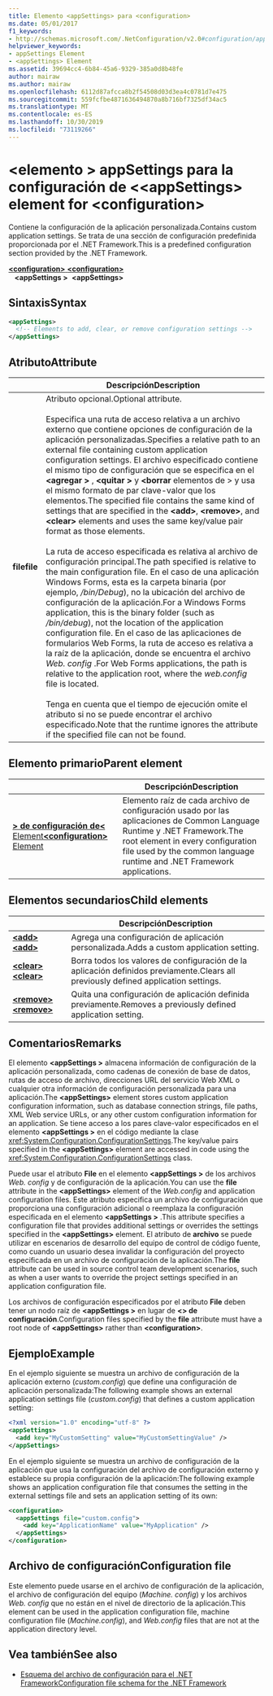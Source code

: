 ```yaml
---
title: Elemento <appSettings> para <configuration>
ms.date: 05/01/2017
f1_keywords:
- http://schemas.microsoft.com/.NetConfiguration/v2.0#configuration/appSettings
helpviewer_keywords:
- appSettings Element
- <appSettings> Element
ms.assetid: 39694cc4-6b84-45a6-9329-385a0d8b48fe
author: mairaw
ms.author: mairaw
ms.openlocfilehash: 6112d87afcca8b2f54508d03d3ea4c0781d7e475
ms.sourcegitcommit: 559fcfbe4871636494870a8b716bf7325df34ac5
ms.translationtype: MT
ms.contentlocale: es-ES
ms.lasthandoff: 10/30/2019
ms.locfileid: "73119266"
---
```

# <a name="appsettings-element-for-configuration"></a><span data-ttu-id="32cc4-102">\<elemento > appSettings para la configuración de \<</span><span class="sxs-lookup"><span data-stu-id="32cc4-102">\<appSettings> element for \<configuration></span></span>

<span data-ttu-id="32cc4-103">Contiene la configuración de la aplicación personalizada.</span><span class="sxs-lookup"><span data-stu-id="32cc4-103">Contains custom application settings.</span></span> <span data-ttu-id="32cc4-104">Se trata de una sección de configuración predefinida proporcionada por el .NET Framework.</span><span class="sxs-lookup"><span data-stu-id="32cc4-104">This is a predefined configuration section provided by the .NET Framework.</span></span>

<span data-ttu-id="32cc4-105">[ **\<configuration>** ](../configuration-element.md) </span><span class="sxs-lookup"><span data-stu-id="32cc4-105">[**\<configuration>**](../configuration-element.md) </span></span>  
<span data-ttu-id="32cc4-106">&nbsp;&nbsp; **\<appSettings >**</span><span class="sxs-lookup"><span data-stu-id="32cc4-106">&nbsp;&nbsp;**\<appSettings>**</span></span>

## <a name="syntax"></a><span data-ttu-id="32cc4-107">Sintaxis</span><span class="sxs-lookup"><span data-stu-id="32cc4-107">Syntax</span></span>

```xml
<appSettings>
  <!-- Elements to add, clear, or remove configuration settings -->
</appSettings>
```

## <a name="attribute"></a><span data-ttu-id="32cc4-108">Atributo</span><span class="sxs-lookup"><span data-stu-id="32cc4-108">Attribute</span></span>

|           | <span data-ttu-id="32cc4-109">Descripción</span><span class="sxs-lookup"><span data-stu-id="32cc4-109">Description</span></span> |
| --------- | ----------- |
| <span data-ttu-id="32cc4-110">**file**</span><span class="sxs-lookup"><span data-stu-id="32cc4-110">**file**</span></span>  | <span data-ttu-id="32cc4-111">Atributo opcional.</span><span class="sxs-lookup"><span data-stu-id="32cc4-111">Optional attribute.</span></span><br><br><span data-ttu-id="32cc4-112">Especifica una ruta de acceso relativa a un archivo externo que contiene opciones de configuración de la aplicación personalizadas.</span><span class="sxs-lookup"><span data-stu-id="32cc4-112">Specifies a relative path to an external file containing custom application configuration settings.</span></span> <span data-ttu-id="32cc4-113">El archivo especificado contiene el mismo tipo de configuración que se especifica en el **\<agregar >** , **\<quitar >** y **\<borrar** elementos de > y usa el mismo formato de par clave-valor que los elementos.</span><span class="sxs-lookup"><span data-stu-id="32cc4-113">The specified file contains the same kind of settings that are specified in the **\<add>**, **\<remove>**, and **\<clear>** elements and uses the same key/value pair format as those elements.</span></span><br><br><span data-ttu-id="32cc4-114">La ruta de acceso especificada es relativa al archivo de configuración principal.</span><span class="sxs-lookup"><span data-stu-id="32cc4-114">The path specified is relative to the main configuration file.</span></span> <span data-ttu-id="32cc4-115">En el caso de una aplicación Windows Forms, esta es la carpeta binaria (por ejemplo, */bin/Debug*), no la ubicación del archivo de configuración de la aplicación.</span><span class="sxs-lookup"><span data-stu-id="32cc4-115">For a Windows Forms application, this is the binary folder (such as */bin/debug*), not the location of the application configuration file.</span></span> <span data-ttu-id="32cc4-116">En el caso de las aplicaciones de formularios Web Forms, la ruta de acceso es relativa a la raíz de la aplicación, donde se encuentra el archivo *Web. config* .</span><span class="sxs-lookup"><span data-stu-id="32cc4-116">For Web Forms applications, the path is relative to the application root, where the *web.config* file is located.</span></span><br><br><span data-ttu-id="32cc4-117">Tenga en cuenta que el tiempo de ejecución omite el atributo si no se puede encontrar el archivo especificado.</span><span class="sxs-lookup"><span data-stu-id="32cc4-117">Note that the runtime ignores the attribute if the specified file can not be found.</span></span> |

## <a name="parent-element"></a><span data-ttu-id="32cc4-118">Elemento primario</span><span class="sxs-lookup"><span data-stu-id="32cc4-118">Parent element</span></span>

|     | <span data-ttu-id="32cc4-119">Descripción</span><span class="sxs-lookup"><span data-stu-id="32cc4-119">Description</span></span> |
| --- | ----------- |
| [<span data-ttu-id="32cc4-120"> **> de configuración de\<** Element</span><span class="sxs-lookup"><span data-stu-id="32cc4-120">**\<configuration>** Element</span></span>](../configuration-element.md) | <span data-ttu-id="32cc4-121">Elemento raíz de cada archivo de configuración usado por las aplicaciones de Common Language Runtime y .NET Framework.</span><span class="sxs-lookup"><span data-stu-id="32cc4-121">The root element in every configuration file used by the common language runtime and .NET Framework applications.</span></span> |

## <a name="child-elements"></a><span data-ttu-id="32cc4-122">Elementos secundarios</span><span class="sxs-lookup"><span data-stu-id="32cc4-122">Child elements</span></span>

|     | <span data-ttu-id="32cc4-123">Descripción</span><span class="sxs-lookup"><span data-stu-id="32cc4-123">Description</span></span> |
| --- | ----------- |
| [<span data-ttu-id="32cc4-124"> **\<add>** </span><span class="sxs-lookup"><span data-stu-id="32cc4-124">**\<add>**</span></span>](add-element-for-appsettings.md) | <span data-ttu-id="32cc4-125">Agrega una configuración de aplicación personalizada.</span><span class="sxs-lookup"><span data-stu-id="32cc4-125">Adds a custom application setting.</span></span> |
| [<span data-ttu-id="32cc4-126"> **\<clear>** </span><span class="sxs-lookup"><span data-stu-id="32cc4-126">**\<clear>**</span></span>](clear-element-for-appsettings.md) | <span data-ttu-id="32cc4-127">Borra todos los valores de configuración de la aplicación definidos previamente.</span><span class="sxs-lookup"><span data-stu-id="32cc4-127">Clears all previously defined application settings.</span></span> |
| [<span data-ttu-id="32cc4-128"> **\<remove>** </span><span class="sxs-lookup"><span data-stu-id="32cc4-128">**\<remove>**</span></span>](remove-element-for-appsettings.md) | <span data-ttu-id="32cc4-129">Quita una configuración de aplicación definida previamente.</span><span class="sxs-lookup"><span data-stu-id="32cc4-129">Removes a previously defined application setting.</span></span> |

## <a name="remarks"></a><span data-ttu-id="32cc4-130">Comentarios</span><span class="sxs-lookup"><span data-stu-id="32cc4-130">Remarks</span></span>

<span data-ttu-id="32cc4-131">El elemento **\<appSettings >** almacena información de configuración de la aplicación personalizada, como cadenas de conexión de base de datos, rutas de acceso de archivo, direcciones URL del servicio Web XML o cualquier otra información de configuración personalizada para una aplicación.</span><span class="sxs-lookup"><span data-stu-id="32cc4-131">The **\<appSettings>** element stores custom application configuration information, such as database connection strings, file paths, XML Web service URLs, or any other custom configuration information for an application.</span></span> <span data-ttu-id="32cc4-132">Se tiene acceso a los pares clave-valor especificados en el elemento **\<appSettings >** en el código mediante la clase <xref:System.Configuration.ConfigurationSettings>.</span><span class="sxs-lookup"><span data-stu-id="32cc4-132">The key/value pairs specified in the **\<appSettings>** element are accessed in code using the <xref:System.Configuration.ConfigurationSettings> class.</span></span>

<span data-ttu-id="32cc4-133">Puede usar el atributo **File** en el elemento **\<appSettings >** de los archivos *Web. config* y de configuración de la aplicación.</span><span class="sxs-lookup"><span data-stu-id="32cc4-133">You can use the **file** attribute in the **\<appSettings>** element of the *Web.config* and application configuration files.</span></span> <span data-ttu-id="32cc4-134">Este atributo especifica un archivo de configuración que proporciona una configuración adicional o reemplaza la configuración especificada en el elemento **\<appSettings >** .</span><span class="sxs-lookup"><span data-stu-id="32cc4-134">This attribute specifies a configuration file that provides additional settings or overrides the settings specified in the **\<appSettings>** element.</span></span> <span data-ttu-id="32cc4-135">El atributo de **archivo** se puede utilizar en escenarios de desarrollo del equipo de control de código fuente, como cuando un usuario desea invalidar la configuración del proyecto especificada en un archivo de configuración de la aplicación.</span><span class="sxs-lookup"><span data-stu-id="32cc4-135">The **file** attribute can be used in source control team development scenarios, such as when a user wants to override the project settings specified in an application configuration file.</span></span>

<span data-ttu-id="32cc4-136">Los archivos de configuración especificados por el atributo **File** deben tener un nodo raíz de **\<appSettings >** en lugar de **\<> de configuración**.</span><span class="sxs-lookup"><span data-stu-id="32cc4-136">Configuration files specified by the **file** attribute must have a root node of **\<appSettings>** rather than **\<configuration>**.</span></span>

## <a name="example"></a><span data-ttu-id="32cc4-137">Ejemplo</span><span class="sxs-lookup"><span data-stu-id="32cc4-137">Example</span></span>

<span data-ttu-id="32cc4-138">En el ejemplo siguiente se muestra un archivo de configuración de la aplicación externo (*custom.config*) que define una configuración de aplicación personalizada:</span><span class="sxs-lookup"><span data-stu-id="32cc4-138">The following example shows an external application settings file (*custom.config*) that defines a custom application setting:</span></span>

```xml
<?xml version="1.0" encoding="utf-8" ?>
<appSettings>
  <add key="MyCustomSetting" value="MyCustomSettingValue" />
</appSettings>
```

<span data-ttu-id="32cc4-139">En el ejemplo siguiente se muestra un archivo de configuración de la aplicación que usa la configuración del archivo de configuración externo y establece su propia configuración de la aplicación:</span><span class="sxs-lookup"><span data-stu-id="32cc4-139">The following example shows an application configuration file that consumes the setting in the external settings file and sets an application setting of its own:</span></span>

```xml
<configuration>
  <appSettings file="custom.config">
    <add key="ApplicationName" value="MyApplication" />
  </appSettings>
</configuration>
```

## <a name="configuration-file"></a><span data-ttu-id="32cc4-140">Archivo de configuración</span><span class="sxs-lookup"><span data-stu-id="32cc4-140">Configuration file</span></span>

<span data-ttu-id="32cc4-141">Este elemento puede usarse en el archivo de configuración de la aplicación, el archivo de configuración del equipo (*Machine. config*) y los archivos *Web. config* que no están en el nivel de directorio de la aplicación.</span><span class="sxs-lookup"><span data-stu-id="32cc4-141">This element can be used in the application configuration file, machine configuration file (*Machine.config*), and *Web.config* files that are not at the application directory level.</span></span>

## <a name="see-also"></a><span data-ttu-id="32cc4-142">Vea también</span><span class="sxs-lookup"><span data-stu-id="32cc4-142">See also</span></span>

- [<span data-ttu-id="32cc4-143">Esquema del archivo de configuración para el .NET Framework</span><span class="sxs-lookup"><span data-stu-id="32cc4-143">Configuration file schema for the .NET Framework</span></span>](../index.md)
